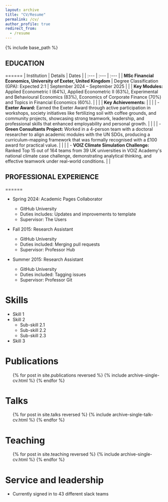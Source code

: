 ```yaml
---
layout: archive
title: "CV/Resume"
permalink: /cv/
author_profile: true
redirect_from:
  - /resume
---
```


{% include base_path %}

## EDUCATION
======
| Institution | Details | Dates |
| :--- | :--- | :--- |
| **MSc Financial Economics, University of Exeter, United Kingdom** | Degree Classification (GPA): Expected 2:1 | September 2024 – September 2025 |
| | **Key Modules:** Applied Econometric I (64%), Applied Econometric II (63%), Experimental and Behavioural Economics (83%), Economics of Corporate Finance (70%) and Topics in Financial Economics (60%). | |
| | **Key Achievements:** | |
| | - **Exeter Award:** Earned the Exeter Award through active participation in workshops, society initiatives like fertilizing soil with coffee grounds, and community projects, showcasing strong teamwork, leadership, and professional skills that enhanced employability and personal growth. | |
| | - **Green Consultants Project:** Worked in a 4-person team with a doctoral researcher to align academic modules with the UN SDGs, producing a curriculum-mapping framework that was formally recognised with a £100 award for practical value. | |
| | - **VOIZ Climate Simulation Challenge:** Ranked Top 15 out of 164 teams from 39 UK universities in VOIZ Academy's national climate case challenge, demonstrating analytical thinking, and effective teamwork under real-world conditions. | |

## PROFESSIONAL EXPERIENCE
======
* Spring 2024: Academic Pages Collaborator
  * GitHub University
  * Duties includes: Updates and improvements to template
  * Supervisor: The Users

* Fall 2015: Research Assistant
  * GitHub University
  * Duties included: Merging pull requests
  * Supervisor: Professor Hub

* Summer 2015: Research Assistant
  * GitHub University
  * Duties included: Tagging issues
  * Supervisor: Professor Git
  
Skills
======
* Skill 1
* Skill 2
  * Sub-skill 2.1
  * Sub-skill 2.2
  * Sub-skill 2.3
* Skill 3

Publications
======
  <ul>{% for post in site.publications reversed %}
    {% include archive-single-cv.html %}
  {% endfor %}</ul>
  
Talks
======
  <ul>{% for post in site.talks reversed %}
    {% include archive-single-talk-cv.html  %}
  {% endfor %}</ul>
  
Teaching
======
  <ul>{% for post in site.teaching reversed %}
    {% include archive-single-cv.html %}
  {% endfor %}</ul>
  
Service and leadership
======
* Currently signed in to 43 different slack teams
